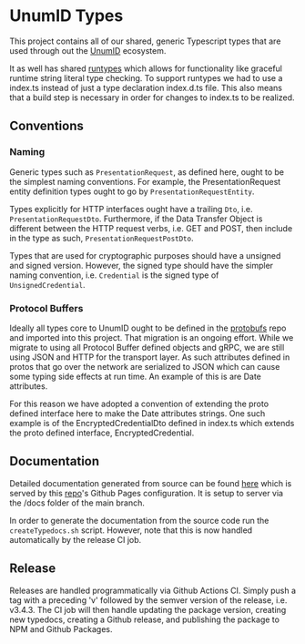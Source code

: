 # UnumID Types

This project contains all of our shared, generic Typescript types that are used through out the [UnumID](https://https://docs.unum.id/) ecosystem. 

It as well has shared [runtypes](https://github.com/pelotom/runtypes) which allows for functionality like graceful runtime string literal type checking. To support runtypes we had to use a index.ts instead of just a type declaration index.d.ts file. This also means that a build step is necessary in order for changes to index.ts to be realized.

## Conventions

### Naming

Generic types such as `PresentationRequest`, as defined here, ought to be the simplest naming conventions. For example, the PresentationRequest entity definition types ought to go by `PresentationRequestEntity`.

Types explicitly for HTTP interfaces ought have a trailing `Dto`, i.e. `PresentationRequestDto`. Furthermore, if the Data Transfer Object is different between the HTTP request verbs, i.e. GET and POST, then include in the type as such, `PresentationRequestPostDto`.

Types that are used for cryptographic purposes should have a unsigned and signed version. However, the signed type should have the simpler naming convention, i.e. `Credential` is the signed type of `UnsignedCredential`.

### Protocol Buffers

Ideally all types core to UnumID ought to be defined in the [protobufs](https://github.com/UnumID/protobufs) repo and imported into this project. That migration is an ongoing effort. While we migrate to using all Protocol Buffer defined objects and gRPC, we are still using JSON and HTTP for the transport layer. As such attributes defined in protos that go over the network are serialized to JSON which can cause some typing side effects at run time. An example of this is are Date attributes. 

For this reason we have adopted a convention of extending the proto defined interface here to make the Date attributes strings. One such example is of the EncryptedCredentialDto defined in index.ts which extends the proto defined interface, EncryptedCredential.

## Documentation
Detailed documentation generated from source can be found [here](https://docs.unum.id/types/index.html) which is served by this [repo](https://github.com/UnumID/types)'s Github Pages configuration. It is setup to server via the /docs folder of the main branch.

In order to generate the documentation from the source code run the `createTypedocs.sh` script. However, note that this is now handled automatically by the release CI job.

## Release
Releases are handled programmatically via Github Actions CI. Simply push a tag with a preceding 'v' followed by the semver version of the release, i.e. v3.4.3. The CI job will then handle updating the package version, creating new typedocs, creating a Github release, and publishing the package to NPM and Github Packages.